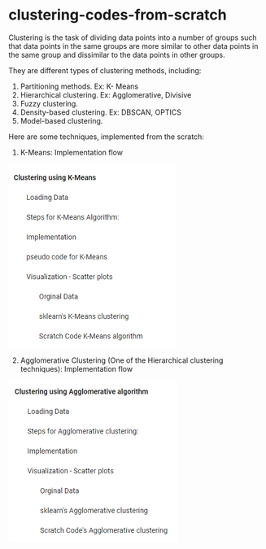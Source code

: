 # clustering-codes-from-scratch

Clustering is the task of dividing data points into a number of groups such that data points in the same groups are more similar to other data points in the same group and dissimilar to the data points in other groups.

They are different types of clustering methods, including:
1) Partitioning methods. Ex: K- Means
2) Hierarchical clustering. Ex: Agglomerative, Divisive
3) Fuzzy clustering.
4) Density-based clustering. Ex: DBSCAN, OPTICS 
5) Model-based clustering.

Here are some techniques, implemented from the scratch:

1) K-Means: Implementation flow

![ScreenShot](https://github.com/saikarthikcheedella/clustering-codes-from-scratch/blob/master/table_of_contents_K-Means.PNG)

2) Agglomerative Clustering (One of the Hierarchical clustering techniques): Implementation flow

![ScreenShot](https://github.com/saikarthikcheedella/clustering-codes-from-scratch/blob/master/table_of_contents_agglomerative.PNG)
